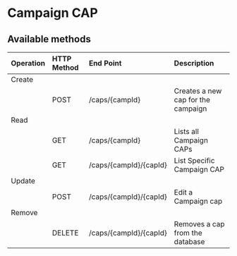 # Campaign CAP

## **Available methods**

| Operation | HTTP Method | End Point | Description |
| :--- | :--- | :--- | :--- |
| Create |  |  |  |
|  | POST | /caps/{campId} | Creates a new cap for the campaign |
| Read |  |  |  |
|  | GET | /caps/{campId} | Lists all Campaign CAPs |
|  | GET | /caps/{campId}/{capId} | List Specific Campaign CAP |
| Update |  |  |  |
|  | POST | /caps/{campId}/{capId} | Edit a Campaign cap |
| Remove |  |  |  |
|  | DELETE | /caps/{campId}/{capId} | Removes a cap from the database |


